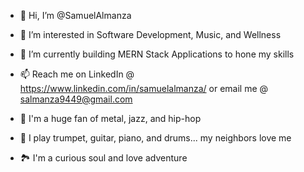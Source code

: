 - 👋 Hi, I’m @SamuelAlmanza
- 👀 I’m interested in Software Development, Music, and Wellness
- 🌱 I’m currently building MERN Stack Applications to hone my skills
- 📫 Reach me on LinkedIn @ https://www.linkedin.com/in/samuelalmanza/ or email me @ salmanza9449@gmail.com

- 🎵 I'm a huge fan of metal, jazz, and hip-hop
- 🎺 I play trumpet, guitar, piano, and drums... my neighbors love me
- 🏞  I'm a curious soul and love adventure


<!---
SamuelAlmanza/SamuelAlmanza is a ✨ special ✨ repository because its `README.md` (this file) appears on your GitHub profile.
You can click the Preview link to take a look at your changes.
--->
